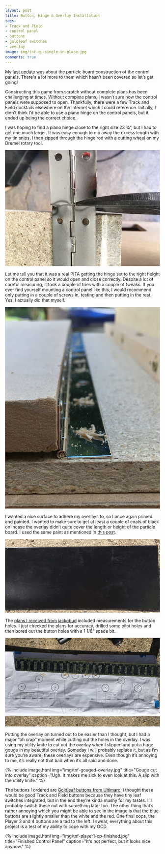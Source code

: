 ```yaml
---
layout: post
title: Button, Hinge & Overlay Installation
tags:
- Track and Field
- control panel
- buttons
- goldleaf switches
- overlay
image: img/tnf-cp-single-in-place.jpg
comments: true
---
```

My [last update](/2016/10/24/Fabricating-Control-Panels.html) was about the particle board construction of the control panels. There's a lot more to them which hasn't been covered so let’s get going!

Constructing this game from scratch without complete plans has been challenging at times. Without complete plans, I wasn’t sure how the control panels were supposed to open. Thankfully, there were a few Track and Field cocktails elsewhere on the internet which I could reference. Initially, I didn’t think I’d be able to use a piano hinge on the control panels, but it ended up being the correct choice.

I was hoping to find a piano hinge close to the right size 23 &frac34;”, but I had to get one much larger. It was easy enough to nip away the excess length with my tin snips. I then zipped through the hinge rod with a cutting wheel on my Dremel rotary tool.

![alt text](/img/tnf-piano-hinge-cut.jpg "Cutting the piano hinge to length")

Let me tell you that it was a real PITA getting the hinge set to the right height on the control panel so it would open and close correctly. Despite a lot of careful measuring, it took a couple of tries with a couple of tweaks. If you ever find yourself mounting  a control panel like this, I would recommend only putting in a couple of screws in, testing and then putting in the rest. Yes, I actually did that myself.

![alt text](/img/tnf-piano-hinge-install.jpg "Predrilling the piano hinge holes")

I wanted a nice surface to adhere my overlays to, so I once again primed and painted. I wanted to make sure to get at least a couple of coats of black on incase the overlay didn’t quite cover the length or height of the particle board. I used the same paint as mentioned in [this post](/2016/09/29/Leg-Levelers.html).

![alt text](/img/tnf-painted-cp.png "Painted control panel")

The [plans I received from jackobud](/2016/06/25/Track-And-Field-Cabinet-Plans.html) included measurements for the button holes. I just checked the plans for accuracy, drilled some pilot holes and then bored out the button holes with a 1 1/8” spade bit.


![alt text](/img/tnf-blueprints-cp.jpg "Drilled pilot holes for buttons")

Putting the overlay on turned out to be easier than I thought, but I had a major “oh crap” moment while cutting out the holes in the overlay. I was using my utility knife to cut out the overlay when I slipped and put a huge gouge in my beautiful overlay. Someday I will probably replace it, but as I’m sure you’re aware, these overlays are expensive. Even though it’s annoying to me, it’s really not that bad when it’s all said and done.

{% include image.html
            img="img/tnf-gouged-overlay.jpg"
            title="Gouge cut into overlay"
            caption="Ugh. It makes me sick to even look at this. A slip with the utility knife."
%}

The buttons I ordered are [Goldleaf buttons from Ultimarc](https://www.ultimarc.com/goldleaf.html). I thought these would be good Track and Field buttons because they have tiny leaf switches integrated, but in the end they’re kinda mushy for my tastes. I’ll probably switch these out with something later too. The other thing that’s rather annoying which you might be able to see in the image is that the blue buttons are slightly smaller than the white and the red. One final oops, the Player 3 and 4 buttons are a tad to the left. I swear, everything about this project is a test of my ability to cope with my OCD. 

{% include image.html
            img="img/tnf-player1-cp-finished.jpg"
            title="Finished Control Panel"
            caption="It's not perfect, but it looks nice anyhow."
%}

